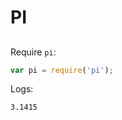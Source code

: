 # PI

## [](some-image.svg "Usage")

Require `pi`:

```javascript
var pi = require('pi');
```

Logs:

```text
3.1415
```

